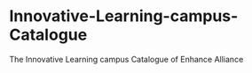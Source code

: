 # Innovative-Learning-campus-Catalogue
The Innovative Learning campus Catalogue of Enhance Alliance
